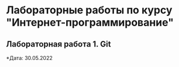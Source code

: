 # Лабораторные работы по курсу "Интернет-программирование"

## Лабораторная работа 1. Git

*Дата: 30.05.2022

